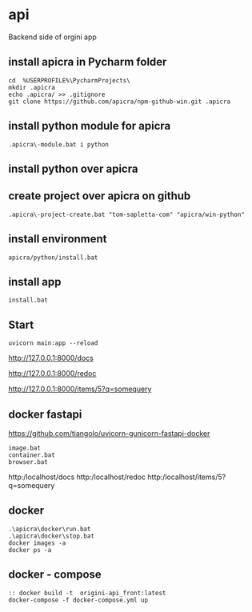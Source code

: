 # api
Backend side of orgini app

## install apicra in Pycharm folder

    cd  %USERPROFILE%\PycharmProjects\
    mkdir .apicra
    echo .apicra/ >> .gitignore
    git clone https://github.com/apicra/npm-github-win.git .apicra

## install python module for apicra

    .apicra\-module.bat i python

## install python over apicra


## create project over apicra on github
    .apicra\-project-create.bat "tom-sapletta-com" "apicra/win-python"

## install environment
    apicra/python/install.bat


## install app
    install.bat
    
## Start    
    uvicorn main:app --reload
    
http://127.0.0.1:8000/docs   

http://127.0.0.1:8000/redoc

http://127.0.0.1:8000/items/5?q=somequery


## docker fastapi
https://github.com/tiangolo/uvicorn-gunicorn-fastapi-docker

    image.bat
    container.bat
    browser.bat




http:/localhost/docs
http:/localhost/redoc
http:/localhost/items/5?q=somequery


## docker
    .\apicra\docker\run.bat
    .\apicra\docker\stop.bat
    docker images -a
    docker ps -a

## docker - compose

    :: docker build -t  origini-api_front:latest
    docker-compose -f docker-compose.yml up
